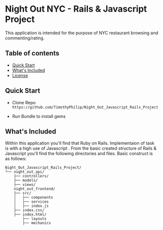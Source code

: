 # Night Out NYC - Rails & Javascript Project 

This application is intended for the purpose of NYC restaurant browsing and commenting/rating. 

## Table of contents

- [Quick Start](#quick-start)
- [What's Included](#whats-included)
- [License](#license)

## Quick Start

- Clone Repo `https://github.com/TimothyPhilip/Night_Out_Javascript_Rails_Project`

- Run Bundle to install gems 

## What's Included

Within this application you'll find that Ruby on Rails.  Implementaion of task is with a high use of Javascript .  From the basic created structure of Rails & Javascript you'll find the following directories and files.  Basic construct is as follows: 

```text
Night_Out_Javascript_Rails_Project/
└── night_out_api/
    ├── controllers/
    ├── models/
    ├── views/
    night_out_frontend/
    ├── src/
    │   ├── components
    │   ├── services
    │   ├── index.js
    ├── index.css/
    ├── index.html/
        ├── layouts
        ├── mechanics
```
